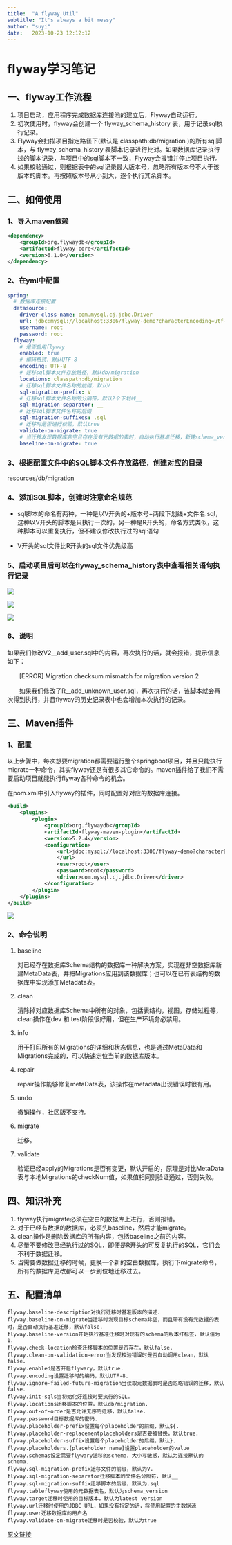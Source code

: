 ```yaml
---
title:  "A flyway Util"
subtitle: "It's always a bit messy"
author: "suyi"
date:   2023-10-23 12:12:12
---
```


# flyway学习笔记

## 一、flyway工作流程

1. 项目启动，应用程序完成数据库连接池的建立后，Flyway自动运行。
2. 初次使用时，flyway会创建一个 flyway_schema_history 表，用于记录sql执行记录。
3. Flyway会扫描项目指定路径下(默认是 classpath:db/migration )的所有sql脚本，与 flyway_schema_history 表脚本记录进行比对。如果数据库记录执行过的脚本记录，与项目中的sql脚本不一致，Flyway会报错并停止项目执行。
4. 如果校验通过，则根据表中的sql记录最大版本号，忽略所有版本号不大于该版本的脚本。再按照版本号从小到大，逐个执行其余脚本。

## 二、如何使用

### 1、导入maven依赖

```xml
<dependency>
    <groupId>org.flywaydb</groupId>
    <artifactId>flyway-core</artifactId>
    <version>6.1.0</version>
</dependency>
```

### 2、在yml中配置

```yml
spring:
  # 数据库连接配置
  datasource:
    driver-class-name: com.mysql.cj.jdbc.Driver
    url: jdbc:mysql://localhost:3306/flyway-demo?characterEncoding=utf-8&useSSL=false&serverTimezone=Asia/Shanghai
    username: root
    password: root
  flyway:
    # 是否启用flyway
    enabled: true
    # 编码格式，默认UTF-8
    encoding: UTF-8
    # 迁移sql脚本文件存放路径，默认db/migration
    locations: classpath:db/migration
    # 迁移sql脚本文件名称的前缀，默认V
    sql-migration-prefix: V
    # 迁移sql脚本文件名称的分隔符，默认2个下划线__
    sql-migration-separator: __
    # 迁移sql脚本文件名称的后缀
    sql-migration-suffixes: .sql
    # 迁移时是否进行校验，默认true
    validate-on-migrate: true
    # 当迁移发现数据库非空且存在没有元数据的表时，自动执行基准迁移，新建schema_version表
    baseline-on-migrate: true
```

### 3、根据配置文件中的SQL脚本文件存放路径，创建对应的目录

resources/db/migration

### 4、添加SQL脚本，创建时注意命名规范

- sql脚本的命名有两种，一种是以V开头的+版本号+两段下划线+文件名.sql，这种以V开头的脚本是只执行一次的，另一种是R开头的，命名方式类似，这种脚本可以重复执行，但不建议修改执行过的sql语句

- V开头的sql文件比R开头的sql文件优先级高

### 5、启动项目后可以在flyway_schema_history表中查看相关语句执行记录

 
![](https://pic.imgdb.cn/item/6537ce38c458853aef669346.jpg)


![](https://pic.imgdb.cn/item/6537ce47c458853aef66cfcb.jpg)


![](https://pic.imgdb.cn/item/6537ce57c458853aef670fae.jpg)




### 6、说明

如果我们修改V2__add_user.sql中的内容，再次执行的话，就会报错，提示信息如下：

 　　[ERROR] Migration checksum mismatch for migration version 2 

　　如果我们修改了R__add_unknown_user.sql，再次执行的话，该脚本就会再次得到执行，并且flyway的历史记录表中也会增加本次执行的记录。 

## 三、Maven插件

### 1、配置

以上步骤中，每次想要migration都需要运行整个springboot项目，并且只能执行migrate一种命令，其实flyway还是有很多其它命令的。maven插件给了我们不需要启动项目就能执行flyway各种命令的机会。

在pom.xml中引入flyway的插件，同时配置好对应的数据库连接。

```xml
<build>
    <plugins>
        <plugin>
            <groupId>org.flywaydb</groupId>
            <artifactId>flyway-maven-plugin</artifactId>
            <version>5.2.4</version>
            <configuration>
                <url>jdbc:mysql://localhost:3306/flyway-demo?characterEncoding=utf-8&amp;useSSL=false&amp;serverTimezone=Asia/Shanghai
                </url>
                <user>root</user>
                <password>root</password>
                <driver>com.mysql.cj.jdbc.Driver</driver>
            </configuration>
        </plugin>
    </plugins>
</build>
```


![](https://pic.imgdb.cn/item/6537ce66c458853aef676645.jpg)


### 2、命令说明

1. baseline

   对已经存在数据库Schema结构的数据库一种解决方案。实现在非空数据库新建MetaData表，并把Migrations应用到该数据库；也可以在已有表结构的数据库中实现添加Metadata表。

2. clean

   清除掉对应数据库Schema中所有的对象，包括表结构，视图，存储过程等，clean操作在dev 和 test阶段很好用，但在生产环境务必禁用。

3. info

   用于打印所有的Migrations的详细和状态信息，也是通过MetaData和Migrations完成的，可以快速定位当前的数据库版本。

4. repair

   repair操作能够修复metaData表，该操作在metadata出现错误时很有用。

5. undo

   撤销操作，社区版不支持。

6. migrate

   迁移。

7. validate

   验证已经apply的Migrations是否有变更，默认开启的，原理是对比MetaData表与本地Migrations的checkNum值，如果值相同则验证通过，否则失败。



## 四、知识补充

1. flyway执行migrate必须在空白的数据库上进行，否则报错。
2. 对于已经有数据的数据库，必须先baseline，然后才能migrate。
3. clean操作是删除数据库的所有内容，包括baseline之前的内容。
4. 尽量不要修改已经执行过的SQL，即便是R开头的可反复执行的SQL，它们会不利于数据迁移。
5. 当需要做数据迁移的时候，更换一个新的空白数据库，执行下migrate命令，所有的数据库更改都可以一步到位地迁移过去。

## 五、配置清单

```properties
flyway.baseline-description对执行迁移时基准版本的描述.
flyway.baseline-on-migrate当迁移时发现目标schema非空，而且带有没有元数据的表时，是否自动执行基准迁移，默认false.
flyway.baseline-version开始执行基准迁移时对现有的schema的版本打标签，默认值为1.
flyway.check-location检查迁移脚本的位置是否存在，默认false.
flyway.clean-on-validation-error当发现校验错误时是否自动调用clean，默认false.
flyway.enabled是否开启flywary，默认true.
flyway.encoding设置迁移时的编码，默认UTF-8.
flyway.ignore-failed-future-migration当读取元数据表时是否忽略错误的迁移，默认false.
flyway.init-sqls当初始化好连接时要执行的SQL.
flyway.locations迁移脚本的位置，默认db/migration.
flyway.out-of-order是否允许无序的迁移，默认false.
flyway.password目标数据库的密码.
flyway.placeholder-prefix设置每个placeholder的前缀，默认${.
flyway.placeholder-replacementplaceholders是否要被替换，默认true.
flyway.placeholder-suffix设置每个placeholder的后缀，默认}.
flyway.placeholders.[placeholder name]设置placeholder的value
flyway.schemas设定需要flywary迁移的schema，大小写敏感，默认为连接默认的schema.
flyway.sql-migration-prefix迁移文件的前缀，默认为V.
flyway.sql-migration-separator迁移脚本的文件名分隔符，默认__
flyway.sql-migration-suffix迁移脚本的后缀，默认为.sql
flyway.tableflyway使用的元数据表名，默认为schema_version
flyway.target迁移时使用的目标版本，默认为latest version
flyway.url迁移时使用的JDBC URL，如果没有指定的话，将使用配置的主数据源
flyway.user迁移数据库的用户名
flyway.validate-on-migrate迁移时是否校验，默认为true
```


[原文链接](https://blog.csdn.net/qq_41378597/article/details/124134146)
